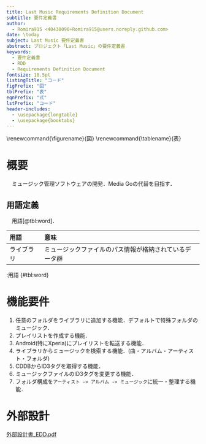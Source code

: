 ```yaml
---
title: Last Music Requirements Definition Document
subtitle: 要件定義書
author:
  - Romira915 <40430090+Romira915@users.noreply.github.com>
date: \today
subject: Last Music 要件定義書
abstract: プロジェクト「Last Music」の要件定義書
keywords: 
  - 要件定義書
  - RDD
  - Requirements Definition Document
fontsize: 10.5pt
listingTitle: "コード"
figPrefix: "図"
tblPrefix: "表"
eqnPrefix: "式"
lstPrefix: "コード"
header-includes:
  - \usepackage{longtable}
  - \usepackage{booktabs}
---
```


\renewcommand{\figurename}{図}
\renewcommand{\tablename}{表}

# 概要

　ミュージック管理ソフトウェアの開発．Media Goの代替を目指す．

## 用語定義

　用語[@tbl:word]．

| 用語       | 意味                                                   |
| :--------- | :----------------------------------------------------- |
| ライブラリ | ミュージックファイルのパス情報が格納されているデータ群 |
:用語 {#tbl:word}

# 機能要件

1. 任意のフォルダをライブラリに追加する機能．デフォルトで特殊フォルダのミュージック．
1. プレイリストを作成する機能．
1. Android(特にXperia)にプレイリストを転送する機能．
1. ライブラリからミュージックを検索する機能．(曲・アルバム・アーティスト・フォルダ)
1. CDDBからID3タグを取得する機能．
1. ミュージックファイルのID3タグを変更する機能．
1. フォルダ構成を`アーティスト -> アルバム -> ミュージック`に統一・整理する機能．

# 外部設計

[外部設計書_EDD.pdf](EDD.pdf)